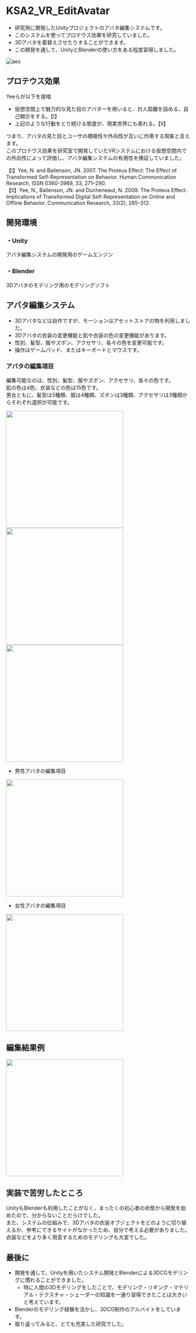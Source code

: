 # KSA2_VR_EditAvatar
- 研究用に開発したUnityプロジェクトのアバタ編集システムです。
- このシステムを使ってプロテウス効果を研究していました。
- 3Dアバタを着替えさせたりすることができます。
- この開発を通して、UnityとBlenderの使い方をある程度習得しました。

![aes](https://user-images.githubusercontent.com/25292248/51665498-38b4b800-1fff-11e9-9120-f80df15e3276.gif)

## プロテウス効果
Yeeらが以下を提唱
- 仮想空間上で魅力的な見た目のアバターを用いると、対人距離を詰める、自己開示をする。【Ⅰ】
- 上記のような行動をとり続ける態度が、現実世界にも表れる。【Ⅱ】

つまり、アバタの見た目とユーザの積極性や外向性が互いに作用する現象と言えます。  
このプロテウス効果を研究室で開発していたVRシステムにおける仮想空間内での外向性によって評価し、アバタ編集システムの有用性を検証していました。 

【Ⅰ】Yee, N. and Bailenson, JN. 2007. The Proteus Effect: The Effect of Transformed Self-Representation on Behavior. Human Communication Research, ISSN 0360-3989, 33, 271–290.   
【Ⅱ】Yee, N., Bailenson, JN. and Ducheneaut, N. 2009. The Proteus Effect: Implications of Transformed Digital Self-Representation on Online and Offline Behavior. Communication Research, 33(2), 285–312. 

## 開発環境
### ・Unity
アバタ編集システムの開発用のゲームエンジン
### ・Blender
3Dアバタのモデリング用のモデリングソフト

## アバタ編集システム
- 3Dアバタなどは自作ですが、モーションはアセットストアの物を利用しました。
- 3Dアバタの衣装の変更機能と肌や衣装の色の変更機能があります。
- 性別、髪型、服やズボン、アクセサリ、各々の色を変更可能です。
- 操作はゲームパッド、またはキーボードとマウスです。

### アバタの編集項目
編集可能なのは、性別、髪型、服やズボン、アクセサリ、各々の色です。  
肌の色は4色、衣装などの色は15色です。  
男女ともに、髪型は5種類、服は4種類、ズボンは3種類、アクセサリは3種類からそれぞれ選択が可能です。

<img src=https://user-images.githubusercontent.com/25292248/51663428-21bf9700-1ffa-11e9-8f13-e210c70b9d44.png width=320>
<img src=https://user-images.githubusercontent.com/25292248/51663429-21bf9700-1ffa-11e9-845c-b29bbe51b78e.png width=320>
<img src=https://user-images.githubusercontent.com/25292248/51663426-21bf9700-1ffa-11e9-8598-18ba940728d2.png width=320>

- 男性アバタの編集項目
<img src=https://user-images.githubusercontent.com/25292248/51663444-2be19580-1ffa-11e9-8de9-8d8ca4ddf6be.PNG width=320>

- 女性アバタの編集項目
<img src=https://user-images.githubusercontent.com/25292248/51663446-2be19580-1ffa-11e9-9fb5-0b9ae8a4f9e0.PNG width=320>

## 編集結果例
<img src=https://user-images.githubusercontent.com/25292248/51663438-25ebb480-1ffa-11e9-8294-836f6ac43234.PNG width=320>

## 実装で苦労したところ
UnityもBlenderも利用したことがなく、まったくの初心者の状態から開発を始めたので、分からないことだらけでした。  
また、システムの仕組みで、3Dアバタの衣装オブジェクトをどのように切り替えるか、参考にできるサイトがなかったため、自分で考える必要がありました。  
衣装などをより多く用意するためのモデリングも大変でした。

## 最後に
- 開発を通して、Unityを用いたシステム開発とBlenderによる3DCGモデリングに慣れることができました。
  - 特に人間の3Dモデリングをしたことで、モデリング・リギング・マテリアル・テクスチャ・シェーダーの知識を一通り習得できたことは大きいと考えています。
- Blenderのモデリング経験を活かし、3DCG制作のアルバイトをしています。
- 振り返ってみると、とても充実した研究でした。
